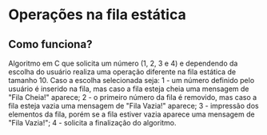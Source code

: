 # Operações na fila estática
## Como funciona?
Algoritmo em C que solicita um número (1, 2, 3 e 4) e dependendo da escolha do usuário realiza uma operação diferente na fila estática de tamanho 10.
Caso a escolha selecionada seja:
1 - um número definido pelo usuário é inserido na fila, mas caso a fila esteja cheia uma mensagem de "Fila Cheia!" aparece;
2 - o primeiro número da fila é removido, mas caso a fila esteja vazia uma mensagem de "Fila Vazia!" aparece;
3 - impressão dos elementos da fila, porém se a fila estiver vazia aparece uma mensagem de "Fila Vazia!";
4 - solicita a finalização do algoritmo.
